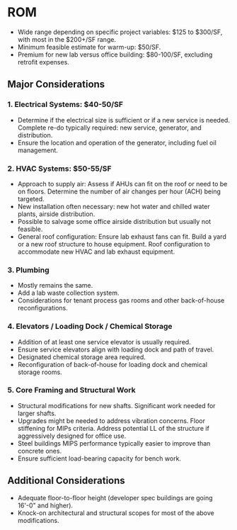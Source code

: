 # ROM
- Wide range depending on specific project variables: $125 to $300/SF, with most in the $200+/SF range.
- Minimum feasible estimate for warm-up: $50/SF.
- Premium for new lab versus office building: $80-100/SF, excluding retrofit expenses.
## Major Considerations
### 1. Electrical Systems: $40-50/SF
- Determine if the electrical size is sufficient or if a new service is needed.  Complete re-do typically required: new service, generator, and distribution.
-  Ensure the location and operation of the generator, including fuel oil management.
### 2. HVAC Systems: $50-55/SF
- Approach to supply air: Assess if AHUs can fit on the roof or need to be on floors. Determine the number of air changes per hour (ACH) being targeted.
- New installation often necessary: new hot water and chilled water plants, airside distribution.
- Possible to salvage some office airside distribution but usually not feasible.
- General roof configuration: Ensure lab exhaust fans can fit.  Build a yard or a new roof structure to house equipment. Roof configuration to accommodate new HVAC and lab exhaust equipment.
### 3. Plumbing
- Mostly remains the same.
- Add a lab waste collection system.
- Considerations for tenant process gas rooms and other back-of-house reconfigurations.
### 4. Elevators / Loading Dock / Chemical Storage
- Addition of at least one service elevator is usually required.
- Ensure service elevators align with loading dock and path of travel.
- Designated chemical storage area required.
- Reconfiguration of back-of-house for loading dock and chemical storage rooms.
### 5. Core Framing and Structural Work
- Structural modifications for new shafts.  Significant work needed for larger shafts.
- Upgrades might be needed to address vibration concerns.  Floor stiffening for MIPs criteria.  Address potential LL of the structure if aggressively designed for office use.
- Steel buildings MIPS performance typically easier to improve than concrete ones.
- Ensure sufficient load-bearing capacity for bench work.
## Additional Considerations
- Adequate floor-to-floor height (developer spec buildings are going 16'-0" and higher).
- Knock-on architectural and structural scopes for most of the above modifications.